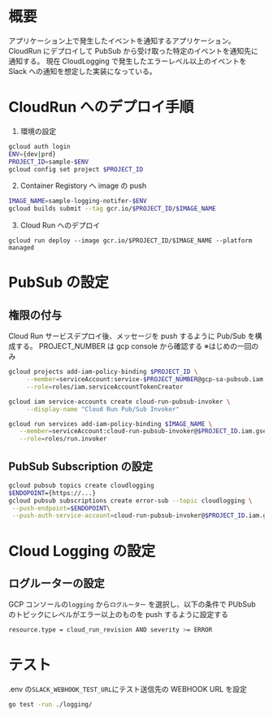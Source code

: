 # 概要

アプリケーション上で発生したイベントを通知するアプリケーション。
CloudRun にデプロイして PubSub から受け取った特定のイベントを通知先に通知する。
現在 CloudLogging で発生したエラーレベル以上のイベントを Slack への通知を想定した実装になっている。

# CloudRun へのデプロイ手順

1. 環境の設定

``` bash
gcloud auth login
ENV={dev|prd}
PROJECT_ID=sample-$ENV
gcloud config set project $PROJECT_ID
```

2. Container Registory へ image の push

``` bash
IMAGE_NAME=sample-logging-notifer-$ENV
gcloud builds submit --tag gcr.io/$PROJECT_ID/$IMAGE_NAME
```

3. Cloud Run へのデプロイ

```
gcloud run deploy --image gcr.io/$PROJECT_ID/$IMAGE_NAME --platform managed
```

# PubSub の設定

## 権限の付与

Cloud Run サービスデプロイ後、メッセージを push するように Pub/Sub を構成する。
PROJECT_NUMBER は gcp console から確認する
※はじめの一回のみ

``` bash
gcloud projects add-iam-policy-binding $PROJECT_ID \
     --member=serviceAccount:service-$PROJECT_NUMBER@gcp-sa-pubsub.iam.gserviceaccount.com \
     --role=roles/iam.serviceAccountTokenCreator
```

``` bash
gcloud iam service-accounts create cloud-run-pubsub-invoker \
     --display-name "Cloud Run Pub/Sub Invoker"
```

``` bash
gcloud run services add-iam-policy-binding $IMAGE_NAME \
   --member=serviceAccount:cloud-run-pubsub-invoker@$PROJECT_ID.iam.gserviceaccount.com \
   --role=roles/run.invoker
```

## PubSub Subscription の設定

``` bash
gcloud pubsub topics create cloudlogging
$ENDOPOINT={https://...}
gcloud pubsub subscriptions create error-sub --topic cloudlogging \
 --push-endpoint=$ENDOPOINT\
 --push-auth-service-account=cloud-run-pubsub-invoker@$PROJECT_ID.iam.gserviceaccount.com
```

# Cloud Logging の設定

## ログルーターの設定

GCP コンソールの`logging` から`ログルーター` を選択し、以下の条件で PUbSub のトピックにレベルがエラー以上のものを push するように設定する

``` bash
resource.type = cloud_run_revision AND severity >= ERROR
```

# テスト

.env の`SLACK_WEBHOOK_TEST_URL`にテスト送信先の WEBHOOK URL を設定

``` bash
go test -run ./logging/
```
